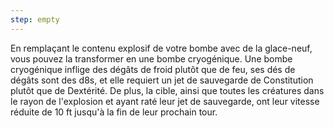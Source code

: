 ```yaml
---
step: empty
---
```

En remplaçant le contenu explosif de votre bombe avec de la glace-neuf, vous pouvez la transformer en une bombe cryogénique. Une bombe cryogénique inflige des dégâts de froid plutôt que de feu, ses dés de dégâts sont des d8s, et elle requiert un jet de sauvegarde de Constitution plutôt que de Dextérité. De plus, la cible, ainsi que toutes les créatures dans le rayon de l'explosion et ayant raté leur jet de sauvegarde, ont leur vitesse réduite de 10 ft jusqu'à la fin de leur prochain tour.